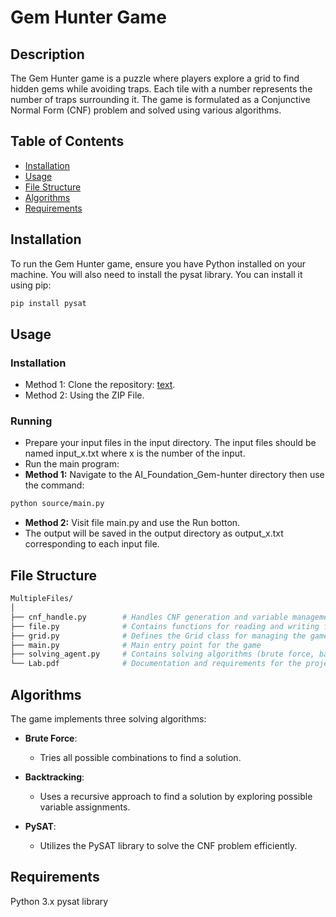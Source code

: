# Gem Hunter Game

## Description
The Gem Hunter game is a puzzle where players explore a grid to find hidden gems while avoiding traps. Each tile with a number represents the number of traps surrounding it. The game is formulated as a Conjunctive Normal Form (CNF) problem and solved using various algorithms.

## Table of Contents
- [Installation](#installation)
- [Usage](#usage)
- [File Structure](#file-structure)
- [Algorithms](#algorithms)
- [Requirements](#requirements)

## Installation
To run the Gem Hunter game, ensure you have Python installed on your machine. You will also need to install the pysat library. You can install it using pip:

```bash
pip install pysat
```

## Usage
### Installation
- Method 1: Clone the repository: [text](https://github.com/Hacdess/AI_Foundation_Gem-hunter.git).
- Method 2: Using the ZIP File.
### Running
- Prepare your input files in the input directory. The input files should be named input_x.txt where x is the number of the input.
- Run the main program:
- **Method 1:** Navigate to the AI_Foundation_Gem-hunter directory then use the command:
```bash
python source/main.py
```
- **Method 2:** Visit file main.py and use the Run botton.
- The output will be saved in the output directory as output_x.txt corresponding to each input file.

## File Structure
``` bash
MultipleFiles/
│
├── cnf_handle.py        # Handles CNF generation and variable management
├── file.py              # Contains functions for reading and writing files
├── grid.py              # Defines the Grid class for managing the game grid
├── main.py              # Main entry point for the game
├── solving_agent.py     # Contains solving algorithms (brute force, backtracking, pysat)
└── Lab.pdf              # Documentation and requirements for the project
```

## Algorithms
The game implements three solving algorithms:

- **Brute Force**: 
  - Tries all possible combinations to find a solution.
  
- **Backtracking**: 
  - Uses a recursive approach to find a solution by exploring possible variable assignments.
  
- **PySAT**: 
  - Utilizes the PySAT library to solve the CNF problem efficiently.

## Requirements
Python 3.x
pysat library